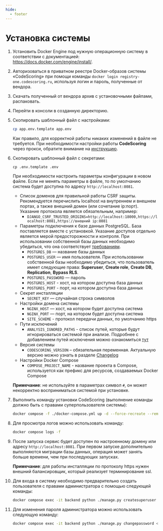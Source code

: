 ```yaml
---
hide:
  - footer
---
```

# Установка системы

1. Установить Docker Engine под нужную операционную систему в соответствии с документацией: <https://docs.docker.com/engine/install/>.
2. Авторизоваться в приватном реестре Docker-образов системы «CodeScoring» при помощи команды `docker login registry-one.codescoring.ru`, используя логин и пароль, полученные от вендора.
3. Скачать полученный от вендора архив с установочными файлами, распаковать.
4. Перейти в консоли в созданную директорию.
5. Скопировать шаблонный файл с настройками:

    ```bash
    cp app.env.template app.env
    ```

    Как правило, для корректной работы никаких изменений в файле не требуется. При необходимости настройки работы **CodeScoring** через прокси, обратите внимание на [инструкцию](/on-premise/proxy).

6. Скопировать шаблонный файл с секретами:

    ```
    cp .env.template .env
    ```
    При необходимости настроить параметры конфигурации в новом файле.
    Если не менять параметры в файле, то по умолчанию система будет доступна по адресу `http://localhost:8081`.

    - Список доменов для правильной работы CSRF защиты. Рекомендуется перечислить localhost на внутреннем и внешнем портах, а также внешний домен (или сочетание ip:порт). Указание протокола является обязательным, например:
        - `DJANGO_CSRF_TRUSTED_ORIGINS=http://localhost:18000,https://localhost:8081,https://внешний ip:8081`
    - Параметры подключения к базе данных PostgreSQL. База поставляется вместе с установкой. Указание доступов отдельно является мерой предосторожности и контроля. При использовании собственной базы данных необходимо убедиться, что она соответствует [требованиям](/on-premise/server-requirements/#_4).
        - `POSTGRES_DB` — название базы данных
        - `POSTGRES_USER` — имя пользователя. При использовании собственной базы необходимо убедиться, что пользователь имеет следующие права: **Superuser**, **Create role**, **Create DB**, **Replication**, **Bypass RLS**.
        - `POSTGRES_PASSWORD` — пароль
        - `POSTGRES_HOST` - хост, на котором доступна база данных
        - `POSTGRES_PORT` - порт, на котором доступна база данных
    - Секрет инсталляции
        - `SECRET_KEY` — случайная строка символов
    - Настройки домена системы
        - `NGINX_HOST` — хост, на котором будет доступна система
        - `NGINX_PORT` — порт, на котором будет доступна система
        - `SITE_SCHEME` - протокол передачи данных, по умолчанию https
    - Пути исключений
        - `ANALYSIS_IGNORED_PATHS` - список путей, которые будут игнорироваться системой при анализе. Подробнее с добавлением путей исключения можно ознакомиться [тут](/on-premise/analysis-ignore-paths/)
    - Версия системы
        - `CODESCORING_VERSION` – обязательная переменная. Актуальную версию можно узнать в разделе [Changelog](/changelog/on-premise-changelog)
    - Настройки Docker Compose
      - `COMPOSE_PROJECT_NAME` - название проекта в Compose, используется как префикс для ресурсов, создаваемых Docker Compose

    **Примечание**: не используйте в параметрах символ `#`, он может некорректно восприниматься системой при установке.

7. Выполнить команду установки CodeScoring (выполнение команды должно быть с правами суперпользователя системы):

    ```bash
    docker compose -f ./docker-compose.yml up -d --force-recreate --remove-orphans --renew-anon-volumes
    ```

8. Для просмотра логов можно использовать команду:

    ```bash
    docker compose logs -f
    ```

9. После запуска сервис будет доступен по настроенному домену или адресу `http://localhost:8081`. При первом запуске дополнительно выполняются миграции базы данных, операция может занять больше времени, чем при последующих запусках.

    **Примечание**: для работы инсталляции по протоколу https нужен внешний балансировщик, который реализует терминирование ssl.

10. Для входа в систему необходимо предварительно создать пользователя с правами администратора с помощью следующей команды:

    ```bash
    docker compose exec -it backend python ./manage.py createsuperuser
    ```
11. Для изменения пароля администратора можно использовать следующую команду:

    ```bash
    docker compose exec -it backend python ./manage.py changepassword <user_name>
    ```

